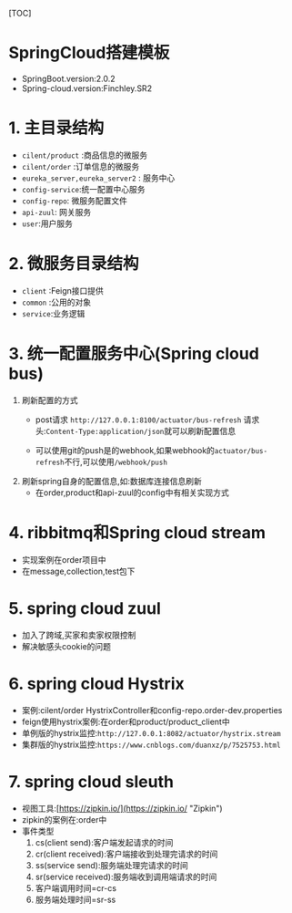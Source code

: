 [TOC]

# SpringCloud搭建模板

* SpringBoot.version:2.0.2
* Spring-cloud.version:Finchley.SR2

# 1. 主目录结构
* `cilent/product` :商品信息的微服务
* `cilent/order` :订单信息的微服务
* `eureka_server,eureka_server2` : 服务中心
* `config-service`:统一配置中心服务
* `config-repo`: 微服务配置文件
* `api-zuul`: 网关服务
* `user`:用户服务

# 2. 微服务目录结构
* `client` :Feign接口提供
* `common` :公用的对象
* `service`:业务逻辑

# 3. 统一配置服务中心(Spring cloud bus)

1. 刷新配置的方式
	* post请求 `http://127.0.0.1:8100/actuator/bus-refresh`  请求头:`Content-Type:application/json`就可以刷新配置信息

	* 可以使用git的push是的webhook,如果webhook的`actuator/bus-refresh`不行,可以使用`/webhook/push`
2. 刷新spring自身的配置信息,如:数据库连接信息刷新
	* 在order,product和api-zuul的config中有相关实现方式

# 4. ribbitmq和Spring cloud stream
* 实现案例在order项目中
* 在message,collection,test包下

# 5. spring cloud zuul

* 加入了跨域,买家和卖家权限控制
* 解决敏感头cookie的问题

# 6. spring cloud Hystrix
* 案例:cilent/order HystrixController和config-repo.order-dev.properties
* feign使用hystrix案例:在order和product/product_client中
* 单例版的hystrix监控:`http://127.0.0.1:8082/actuator/hystrix.stream`
* 集群版的hystrix监控:`https://www.cnblogs.com/duanxz/p/7525753.html`

# 7. spring cloud sleuth
* 视图工具:[https://zipkin.io/](https://zipkin.io/ "Zipkin")
* zipkin的案例在:order中
* 事件类型
	1. cs(client send):客户端发起请求的时间
	2. cr(client received):客户端接收到处理完请求的时间
	3. ss(service send):服务端处理完请求的时间
	4. sr(service received):服务端收到调用端请求的时间
	5. 客户端调用时间=cr-cs
	6. 服务端处理时间=sr-ss

